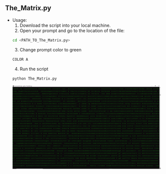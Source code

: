 ## The_Matrix.py 
- Usage: 
  1. Download the script into your local machine. 
  2. Open your prompt and go to the location of the file: 
  ```bash
  cd <PATH_TO_The_Matrix.py>
  ```
  3. Change prompt color to green 
  ```bash
  COLOR A
  ```
  4. Run the script  
  ```bash
  python The_Matrix.py
  ``` 
  ![](../figs/The_Matrix.png)
